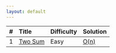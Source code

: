 ```yaml
---
layout: default
---
```


[comment]: <> (cheatsheet:https://github.com/adam-p/markdown-here/wiki/Markdown-Cheatsheet)

[comment]: <> (reference template: https://github.com/pages-themes/minimal/blob/master/index.md)

| #          | Title                                                          | Difficulty | Solution         |
|:-----------|:---------------------------------------------------------------|:-----------|:-----------------|
| 1          | [Two Sum](https://leetcode.com/problems/two-sum/#/description) | Easy       |[O(n)](/docs/two_sum.md)|
